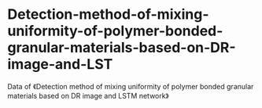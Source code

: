 # Detection-method-of-mixing-uniformity-of-polymer-bonded-granular-materials-based-on-DR-image-and-LST
Data of 《Detection method of mixing uniformity of polymer bonded granular materials based on DR image and LSTM network》
